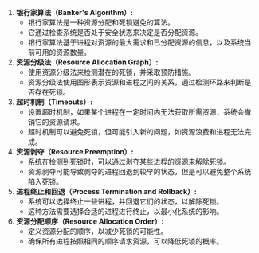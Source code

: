 1. **银行家算法（Banker's Algorithm）:**
   - 银行家算法是一种资源分配和死锁避免的算法。
   - 它通过检查系统是否处于安全状态来决定是否分配资源。
   - 银行家算法基于进程对资源的最大需求和已分配资源的信息，以及系统当前可用的资源数量。
2. **资源分级法（Resource Allocation Graph）:**
   - 使用资源分级法来检测潜在的死锁，并采取预防措施。
   - 资源分级法使用图形表示资源和进程之间的关系，通过检测环路来判断是否存在死锁。
3. **超时机制（Timeouts）:**
   - 设置超时机制，如果某个进程在一定时间内无法获取所需资源，系统会撤销它的资源请求。
   - 超时机制可以避免死锁，但可能引入新的问题，如资源浪费和进程无法完成。
4. **资源剥夺（Resource Preemption）:**
   - 系统在检测到死锁时，可以通过剥夺某些进程的资源来解除死锁。
   - 资源剥夺可能导致剥夺的进程回退到较早的状态，但是可以避免整个系统陷入死锁。
5. **进程终止和回退（Process Termination and Rollback）:**
   - 系统可以选择终止一些进程，并回退它们的状态，以解除死锁。
   - 这种方法需要选择合适的进程进行终止，以最小化系统的影响。
6. **资源分配顺序（Resource Allocation Order）:**
   - 定义资源分配的顺序，以减少死锁的可能性。
   - 确保所有进程按照相同的顺序请求资源，可以降低死锁的概率。
